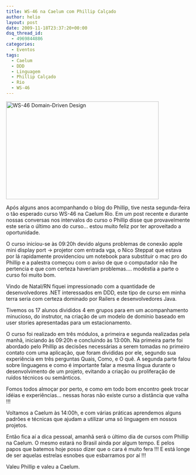 ```yaml
---
title: WS-46 na Caelum com Phillip Calçado
author: helio
layout: post
date: 2009-11-18T23:37:20+00:00
dsq_thread_id:
  - 4969844886
categories:
  - Eventos
tags:
  - Caelum
  - DDD
  - Linguagem
  - Phillip Calçado
  - Rio
  - WS-46
---
```


<img class="aligncenter size-full wp-image-83" src="/uploads/2009/11/dsc00511.jpg" alt="WS-46 Domain-Driven Design" width="417" height="267" srcset="/uploads/2009/11/dsc00511.jpg 417w, /uploads/2009/11/dsc00511-300x192.jpg 300w" sizes="(max-width: 417px) 100vw, 417px" />

Após alguns anos acompanhando o blog do Phillip, tive nesta segunda-feira o tão esperado curso WS-46 na Caelum Rio. Em um post recente e durante nossas conversas nos intervalos do curso o Phillip disse que provavelmente este seria o último ano do curso&#8230; estou muito feliz por ter aproveitado a oportunidade.

O curso iniciou-se às 09:20h devido alguns problemas de conexão apple mini display port -> projetor com entrada vga, o Nico Steppat que estava por lá rapidamente providenciou um notebook para substituir o mac pro do Phillip e a palestra começou com o aviso de que o computador não lhe pertencia e que com certeza haveriam problemas&#8230;. modéstia a parte o curso foi muito bom.

Vindo de Natal/RN fiquei impressionado com a quantidade de desenvolvedores .NET interessados em DDD, este tipo de curso em minha terra seria com certeza dominado por Railers e desenvolvedores Java.

Tivemos os 17 alunos divididos 4 em grupos para em um acompanhamento minucioso, do instrutor, na criação de um modelo de domínio baseado em user stories apresentadas para um estacionamento.

O curso foi realizado em três módulos, a primeira e segunda realizadas pela manhã, iniciando às 09:20h e concluindo às 13:00h. Na primeira parte foi abordado pelo Phillip as decisões necessárias a serem tomadas no primeiro contato com uma aplicação, que foram divididas por ele, segundo sua experiência em três perguntas Quais, Como, e O quê. A segunda parte falou sobre linguagens e como é importante falar a mesma língua durante o desenvolvimento de um projeto, evitando a criação ou proliferação de ruídos técnicos ou semânticos.

Fomos todos almoçar por perto, e como em todo bom encontro geek trocar idéias e experiências&#8230; nessas horas não existe curso a distância que valha !!!

Voltamos a Caelum às 14:00h, e com várias práticas aprendemos alguns padrões e técnicas que ajudam a utilizar uma só linguagem em nossos projetos.

Então fica aí a dica pessoal, amanhã será o último dia de cursos com Phillip na Caelum. O mesmo estará no Brasil ainda por algum tempo. E pelos papos que batemos hoje posso dizer que o cara é muito fera !!! E está longe de ser aquelas estrelas esnobes que esbarramos por aí !!!

Valeu Phillip e valeu a Caelum.
